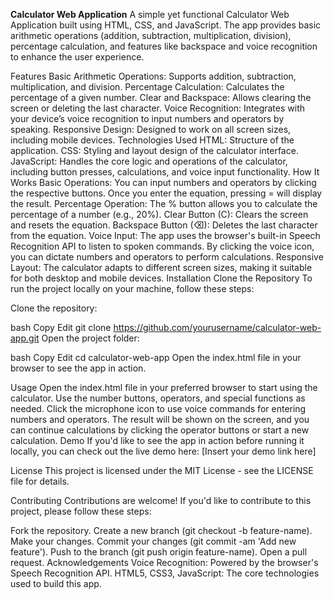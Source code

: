 **Calculator Web Application**
A simple yet functional Calculator Web Application built using HTML, CSS, and JavaScript. The app provides basic arithmetic operations (addition, subtraction, multiplication, division), percentage calculation, and features like backspace and voice recognition to enhance the user experience.

Features
Basic Arithmetic Operations: Supports addition, subtraction, multiplication, and division.
Percentage Calculation: Calculates the percentage of a given number.
Clear and Backspace: Allows clearing the screen or deleting the last character.
Voice Recognition: Integrates with your device’s voice recognition to input numbers and operators by speaking.
Responsive Design: Designed to work on all screen sizes, including mobile devices.
Technologies Used
HTML: Structure of the application.
CSS: Styling and layout design of the calculator interface.
JavaScript: Handles the core logic and operations of the calculator, including button presses, calculations, and voice input functionality.
How It Works
Basic Operations: You can input numbers and operators by clicking the respective buttons. Once you enter the equation, pressing = will display the result.
Percentage Operation: The % button allows you to calculate the percentage of a number (e.g., 20%).
Clear Button (C): Clears the screen and resets the equation.
Backspace Button (⌫): Deletes the last character from the equation.
Voice Input: The app uses the browser's built-in Speech Recognition API to listen to spoken commands. By clicking the voice icon, you can dictate numbers and operators to perform calculations.
Responsive Layout: The calculator adapts to different screen sizes, making it suitable for both desktop and mobile devices.
Installation
Clone the Repository
To run the project locally on your machine, follow these steps:

Clone the repository:

bash
Copy
Edit
git clone https://github.com/yourusername/calculator-web-app.git
Open the project folder:

bash
Copy
Edit
cd calculator-web-app
Open the index.html file in your browser to see the app in action.

Usage
Open the index.html file in your preferred browser to start using the calculator.
Use the number buttons, operators, and special functions as needed.
Click the microphone icon to use voice commands for entering numbers and operators.
The result will be shown on the screen, and you can continue calculations by clicking the operator buttons or start a new calculation.
Demo
If you'd like to see the app in action before running it locally, you can check out the live demo here:
[Insert your demo link here]

License
This project is licensed under the MIT License - see the LICENSE file for details.

Contributing
Contributions are welcome! If you'd like to contribute to this project, please follow these steps:

Fork the repository.
Create a new branch (git checkout -b feature-name).
Make your changes.
Commit your changes (git commit -am 'Add new feature').
Push to the branch (git push origin feature-name).
Open a pull request.
Acknowledgements
Voice Recognition: Powered by the browser's Speech Recognition API.
HTML5, CSS3, JavaScript: The core technologies used to build this app.
